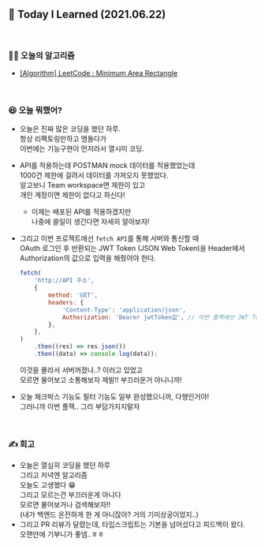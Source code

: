 ## 🚀 Today I Learned (2021.06.22)

<br/>

### **👨‍💻 오늘의 알고리즘**

-   [[Algorithm] LeetCode : Minimum Area Rectangle](https://codi-rano.tistory.com/116)

<br/>

### **😆 오늘 뭐했어?**

-   오늘은 진짜 많은 코딩을 했던 하루.  
    항상 리팩토링만하고 맴돌다가  
    이번에는 기능구현이 먼저라서 열시미 코딩.
-   API를 적용하는데 POSTMAN mock 데이터를 적용했었는데  
    1000건 제한에 걸려서 데이터를 가져오지 못했었다.  
    알고보니 Team workspace면 제한이 있고  
    개인 계정이면 제한이 없다고 하신다!
    -   이제는 배포된 API를 적용하겠지만  
         나중에 쓸일이 생긴다면 자세히 알아보자!
-   그리고 이번 프로젝트에선 `fetch API`를 통해 서버와 통신할 때  
    OAuth 로그인 후 반환되는 JWT Token (JSON Web Token)을 Header에서 Authorization의 값으로 입력을 해줬어야 한다.

    ```js
    fetch(
        'http://API 주소',
        {
            method: 'GET',
            headers: {
                'Content-Type': 'application/json',
                Authorization: 'Bearer jwtToken값', // 이번 플젝에선 JWT Token 앞에는 Bearer가 들어감
            },
        },
    )
        .then((res) => res.json())
        .then((data) => console.log(data));
    ```

    이것을 몰라서 서버꺼졌나..? 이러고 있었고  
    모르면 물어보고 소통해보자 제발!! 부끄러운거 아니니까!

-   오늘 체크박스 기능도 필터 기능도 일부 완성했으니까, 다행인거야!  
    그러니까 이번 플젝.. 그리 부담가지지말자

<br/>

### **✍️ 회고**

-   오늘은 열심히 코딩을 했던 하루  
    그리고 저녁엔 알고리즘  
    오늘도 고생했다 😁  
    그리고 모르는건 부끄러운게 아니다  
    모르면 물어보거나 검색해보자!!  
    (내가 백엔드 온전하게 한 게 아니잖아? 거의 기미상궁이었지..)
-   그리고 PR 리뷰가 달렸는데, 타입스크립트는 기본을 넘어섰다고 피드백이 왔다.  
    오랜만에 기부니가 좋넴..ㅎㅎ
